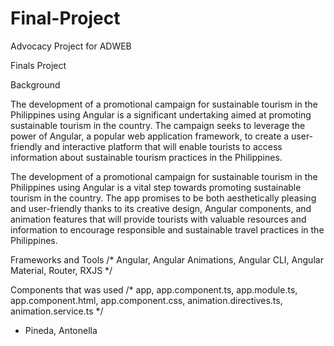 # Final-Project
Advocacy Project for ADWEB

Finals Project

Background

The development of a promotional campaign for sustainable tourism in the Philippines using Angular is a significant undertaking aimed at promoting sustainable tourism in the country. The campaign seeks to leverage the power of Angular, a popular web application framework, to create a user-friendly and interactive platform that will enable tourists to access information about sustainable tourism practices in the Philippines.

The development of a promotional campaign for sustainable tourism in the Philippines using Angular is a vital step towards promoting sustainable tourism in the country. The app promises to be both aesthetically pleasing and user-friendly thanks to its creative design, Angular components, and animation features that will provide tourists with valuable resources and information to encourage responsible and sustainable travel practices in the Philippines.

Frameworks and Tools /* Angular, Angular Animations, Angular CLI, Angular Material, Router, RXJS */

Components that was used /* app, app.component.ts, app.module.ts, app.component.html, app.component.css, animation.directives.ts, animation.service.ts */

- Pineda, Antonella
